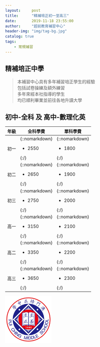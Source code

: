 ```yaml
---
layout:     post
title:      "精補培正初一至高三"
date:       2019-11-18 23:55:00
author:     "超前教育補習中心"
header-img: "img/tag-bg.jpg"
catalog: true
tags:
    - 常規補習
---
```

## 精補培正中學   
  
> 本補習中心具有多年補習培正學生的經驗  
> 包括試卷操練及額外練習  
> 多年來經本社指導的學生  
> 均已順利畢業並前往各地升讀大學  
  

## 初中-全科  及  高中-數理化英
   
    
  |年級   |全科學費                     |單科學費                     |
  |-----|-----------------------|-----------------------|   
  |初一|{::nomarkdown}<ul><li>2550</li></ul>{:/}|{::nomarkdown}<ul><li>1800</li></ul>{:/}|
  |初二|{::nomarkdown}<ul><li>2650</li></ul>{:/}|{::nomarkdown}<ul><li>1900</li></ul>{:/}|
  |初三|{::nomarkdown}<ul><li>2750</li></ul>{:/}|{::nomarkdown}<ul><li>2000</li></ul>{:/}|
  |高一|{::nomarkdown}<ul><li>3150</li></ul>{:/}|{::nomarkdown}<ul><li>2100</li></ul>{:/}|
  |高二|{::nomarkdown}<ul><li>3350</li></ul>{:/}|{::nomarkdown}<ul><li>2200</li></ul>{:/}|
  |高三|{::nomarkdown}<ul><li>3650</li></ul>{:/}|{::nomarkdown}<ul><li>2300</li></ul>{:/}|  
    
<img src="/img/tutorial/pc.png" width="30%">  
  



